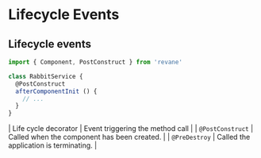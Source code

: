 # Lifecycle Events

## Lifecycle events

```ts
import { Component, PostConstruct } from 'revane'

class RabbitService {
  @PostConstruct
  afterComponentInit () {
    // ...
  }
}

```

| Life cycle decorator | Event triggering the method call            |
| `@PostConstruct`     | Called when the component has been created. |
| `@PreDestroy`        | Called the application is terminating.      |
